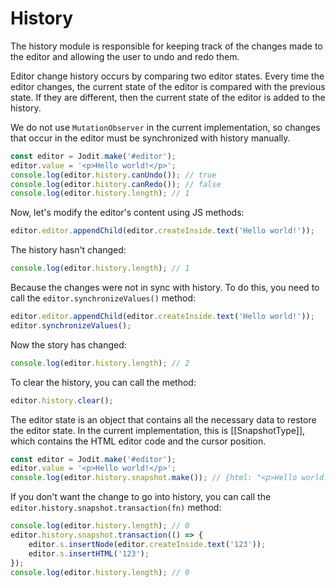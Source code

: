 # History

The history module is responsible for keeping track of the changes made to the editor and allowing the user to undo and redo them.

Editor change history occurs by comparing two editor states. Every time the editor changes,
the current state of the editor is compared with the previous state.
If they are different, then the current state of the editor is added to the history.

We do not use `MutationObserver` in the current implementation, so changes that occur in the editor must be synchronized with history manually.

```js
const editor = Jodit.make('#editor');
editor.value = '<p>Hello world!</p>';
console.log(editor.history.canUndo()); // true
console.log(editor.history.canRedo()); // false
console.log(editor.history.length); // 1
```

Now, let's modify the editor's content using JS methods:

```js
editor.editor.appendChild(editor.createInside.text('Hello world!'));
```

The history hasn't changed:

```js
console.log(editor.history.length); // 1
```

Because the changes were not in sync with history.
To do this, you need to call the `editor.synchronizeValues()` method:

```js
editor.editor.appendChild(editor.createInside.text('Hello world!'));
editor.synchronizeValues();
```

Now the story has changed:

```js
console.log(editor.history.length); // 2
```

To clear the history, you can call the method:

```js
editor.history.clear();
```

The editor state is an object that contains all the necessary data to restore the editor state.
In the current implementation, this is [[SnapshotType]], which contains the HTML editor code and the cursor position.

```js
const editor = Jodit.make('#editor');
editor.value = '<p>Hello world!</p>';
console.log(editor.history.snapshot.make()); // {html: "<p>Hello world!</p>", range: {…}}
```

If you don't want the change to go into history, you can call the `editor.history.snapshot.transaction(fn)` method:

```js
console.log(editor.history.length); // 0
editor.history.snapshot.transaction(() => {
	editor.s.insertNode(editor.createInside.text('123'));
	editor.s.insertHTML('123');
});
console.log(editor.history.length); // 0
```
